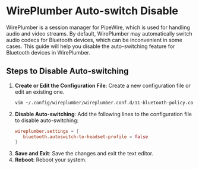 # WirePlumber Auto-switch Disable

WirePlumber is a session manager for PipeWire, which is used for handling audio and video streams. By default, WirePlumber may automatically switch audio codecs for Bluetooth devices, which can be inconvenient in some cases. This guide will help you disable the auto-switching feature for Bluetooth devices in WirePlumber.

## Steps to Disable Auto-switching

1. **Create or Edit the Configuration File**:
    Create a new configuration file or edit an existing one.
     ```bash
     vim ~/.config/wireplumber/wireplumber.conf.d/11-bluetooth-policy.conf
     ```
3. **Disable Auto-switching**:
    Add the following lines to the configuration file to disable auto-switching:
     ```conf
     wireplumber.settings = {
        bluetooth.autoswitch-to-headset-profile = false
    }
     ```
4. **Save and Exit**:
    Save the changes and exit the text editor.
5. **Reboot**:
    Reboot your system.

